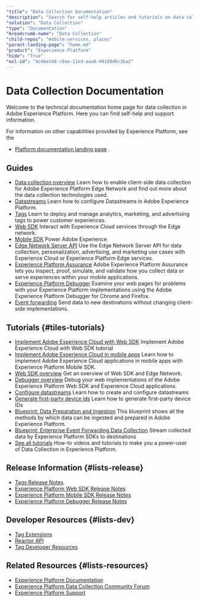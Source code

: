 ```yaml
---
"title": "Data Collection Documentation"
"description": "Search for self-help articles and tutorials on data collection features in Adobe Experience Platform. Learn strategies and best practices from experts in live and on-demand video events."
"solution": "Data Collection"
"type": "Documentation"
"breadcrumb-name": "Data Collection"
"child-repos": "mobile-services, places"
"parent-landing-page": "home.md"
"product": "Experience Platform"
"hide": "True"
"exl-id": "4c46e348-c9ae-11ed-aaa6-49109d6c3ba2"
---
```



# Data Collection Documentation



Welcome to the technical documentation home page for data collection in Adobe Experience Platform. Here you can find self-help and support information.


For information on other capabilities provided by Experience Platform, see the


* [Platform documentation landing page](./experience-platform.html)
  .

## Guides



* [Data collection overview](https://experienceleague.adobe.com/docs/experience-platform/collection/home.html)
  Learn how to enable client-side data collection for Adobe Experience Platform Edge Network and find out more about the data collection technologies used.
* [Datastreams](https://experienceleague.adobe.com/docs/experience-platform/datastreams/overview.html)
  Learn how to configure Datastreams in Adobe Experience Platform.
* [Tags](https://experienceleague.adobe.com/docs/experience-platform/tags/home.html)
  Learn to deploy and manage analytics, marketing, and advertising tags to power customer experiences.
* [Web SDK](https://experienceleague.adobe.com/docs/experience-platform/edge/home.html)
  Interact with Experience Cloud services through the Edge network.
* [Mobile SDK](https://developer.adobe.com/client-sdks/)
  Power Adobe Experience
* [Edge Network Server API](https://experienceleague.adobe.com/docs/experience-platform/edge-network-server-api/overview.html)
  Use the Edge Network Server API for data collection, personalization, advertising, and marketing use cases with Experience Cloud or Experience Platform Edge services.
* [Experience Platform Assurance](https://experienceleague.adobe.com/docs/experience-platform/assurance/home.html)
  Adobe Experience Platform Assurance lets you inspect, proof, simulate, and validate how you collect data or serve experiences within your mobile applications.
* [Experience Platform Debugger](https://experienceleague.adobe.com/docs/experience-platform/debugger/home.html)
  Examine your web pages for problems with your Experience Platform implementations using the Adobe Experience Platform Debugger for Chrome and Firefox.
* [Event forwarding](https://experienceleague.adobe.com/docs/experience-platform/tags/event-forwarding/overview.html)
  Send data to new destinations without changing client-side implementations.

## Tutorials {#tiles-tutorials}



* [Implement Adobe Experience Cloud with Web SDK](https://experienceleague.adobe.com/docs/platform-learn/implement-web-sdk/overview.html)
  Implement Adobe Experience Cloud with Web SDK tutorial
* [Implement Adobe Experience Cloud in mobile apps](https://experienceleague.adobe.com/docs/platform-learn/implement-mobile-sdk/overview.html)
  Learn how to implement Adobe Experience Cloud applications in mobile apps with Experience Platform Mobile SDK.
* [Web SDK overview](https://experienceleague.adobe.com/docs/platform-learn/data-collection/web-sdk/overview.html)
  Get an overview of Web SDK and Edge Network.
* [Debugger overview](https://experienceleague.adobe.com/docs/platform-learn/data-collection/debugger/overview.html)
  Debug your web implementations of the Adobe Experience Platform Web SDK and Experience Cloud applications.
* [Configure datastreams](https://experienceleague.adobe.com/docs/platform-learn/data-collection/edge-network/configure-datastreams.html)
  Learn how to create and configure datastreams
* [Generate first-party device ids](https://experienceleague.adobe.com/docs/platform-learn/data-collection/edge-network/generate-first-party-device-ids.html)
  Learn how to generate first-party device IDs
* [Blueprint: Data Preparation and Ingestion](https://experienceleague.adobe.com/docs/blueprints-learn/architecture/data-ingestion/ingestion.html)
  This blueprint shows all the methods by which data can be ingested and prepared in Adobe Experience Platform.
* [Blueprint: Enterprise Event Forwarding Data Collection](https://experienceleague.adobe.com/docs/blueprints-learn/architecture/data-ingestion/server-side-collection.html)
  Stream collected data by Experience Platform SDKs to destinations
* [See all tutorials](https://experienceleague.adobe.com/docs/platform-learn/data-collection/overview.html)
  How-to videos and tutorials to make you a power-user of Data Collection in Experience Platform.

## Release Information {#lists-release}



* [Tags Release Notes](https://experienceleague.adobe.com/docs/experience-platform/tags/release-notes/current.html)
* [Experience Platform Web SDK Release Notes](https://experienceleague.adobe.com/docs/experience-platform/edge/release-notes.html)
* [Experience Platform Mobile SDK Release Notes](https://developer.adobe.com/client-sdks/documentation/release-notes/)
* [Experience Platform Debugger Release Notes](https://experienceleague.adobe.com/docs/experience-platform/debugger/release-notes.html)

## Developer Resources {#lists-dev}



* [Tag Extensions](https://experienceleague.adobe.com/docs/experience-platform/tags/extension-dev/overview.html)
* [Reactor API](https://experienceleague.adobe.com/docs/experience-platform/tags/api/overview.html)
* [Tag Developer Resources](https://developer.adobelaunch.com/resources/)

## Related Resources {#lists-resources}



* [Experience Platform Documentation](experience-platform.html)
* [Experience Platform Data Collection Community Forum](https://experienceleaguecommunities.adobe.com/t5/adobe-experience-platform-launch/ct-p/adobe-launch-community)
* [Experience Platform Support](https://experienceleague.adobe.com/?support-solution=Experience+Platform#support)
